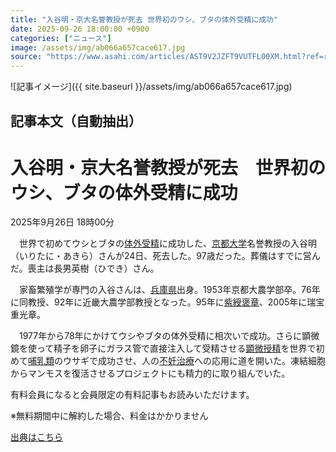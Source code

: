 ```yaml
---
title: "入谷明・京大名誉教授が死去 世界初のウシ、ブタの体外受精に成功"
date: 2025-09-26 18:00:00 +0900
categories: ["ニュース"]
image: /assets/img/ab066a657cace617.jpg
source: "https://www.asahi.com/articles/AST9V2JZFT9VUTFL00XM.html?ref=rss"
---
```


![記事イメージ]({{ site.baseurl }}/assets/img/ab066a657cace617.jpg)

## 記事本文（自動抽出）
<div><main role="main" id="main"><p></p><div class="y_Qv3"><h1>入谷明・京大名誉教授が死去　世界初のウシ、ブタの体外受精に成功</h1><p class="mhPng"><span class="H8KYB"></span><span class="UDj4P"><time datetime="2025-09-26T09:00:00.000Z">2025年9月26日 18時00分</time></span></p></div><p id="gsm_above_SnsUtilityArea"></p><p x-component-name="CommentHeadline" x-component-data='{"commentCount":0,"commentators":[],"mode":"pc"}'></p><div class="nfyQp"><p>　世界で初めてウシとブタの<a href="//www.asahi.com/topics/word/%E4%BD%93%E5%A4%96%E5%8F%97%E7%B2%BE.html" title="体外受精 のトピックスを開く" class="eWgMZ">体外受精</a>に成功した、<a href="//www.asahi.com/topics/word/%E4%BA%AC%E9%83%BD%E5%A4%A7%E5%AD%A6.html" title="京都大学 のトピックスを開く" class="eWgMZ">京都大学</a>名誉教授の入谷明（いりたに・あきら）さんが24日、死去した。97歳だった。葬儀はすでに営んだ。喪主は長男英樹（ひでき）さん。</p><p>　家畜繁殖学が専門の入谷さんは、<a href="https://www.asahi.com/area/hyogo/" title="兵庫県 のトピックスを開く" class="eWgMZ">兵庫県</a>出身。1953年京都大農学部卒。76年に同教授、92年に近畿大農学部教授となった。95年に<a href="//www.asahi.com/topics/word/%E7%B4%AB%E7%B6%AC%E8%A4%92%E7%AB%A0.html" title="紫綬褒章 のトピックスを開く" class="eWgMZ">紫綬褒章</a>、2005年に瑞宝重光章。</p><p>　1977年から78年にかけてウシやブタの体外受精に相次いで成功。さらに顕微鏡を使って精子を卵子にガラス管で直接注入して受精させる<a href="//www.asahi.com/topics/word/%E9%A1%95%E5%BE%AE%E6%8E%88%E7%B2%BE.html" title="顕微授精 のトピックスを開く" class="eWgMZ">顕微授精</a>を世界で初めて<a href="//www.asahi.com/topics/word/%E5%93%BA%E4%B9%B3%E9%A1%9E.html" title="哺乳類 のトピックスを開く" class="eWgMZ">哺乳類</a>のウサギで成功させ、人の<a href="//www.asahi.com/topics/word/%E4%B8%8D%E5%A6%8A%E6%B2%BB%E7%99%82.html" title="不妊治療 のトピックスを開く" class="eWgMZ">不妊治療</a>への応用に道を開いた。凍結細胞からマンモスを復活させるプロジェクトにも精力的に取り組んでいた。</p><p id="_gtm_LastLine"></p></div><p></p><div class="NbZMW"><div class="PxAm1"><p>有料会員になると会員限定の<span>有料記事もお読みいただけます。</span></p></div><p class="eQShK">※無料期間中に解約した場合、料金はかかりません</p></div><p x-component-name="WriterProfile" x-component-data='{"writerProfile":{"writerProfileList":[],"isWriterFollowAvailableMember":false},"isFreeArea":true}'></p><p x-component-name="ArticleCommentList" x-component-data='{"commentCount":0,"commentList":[],"shareUrlBase":"https://www.asahi.com/articles/AST9V2JZFT9VUTFL00XM.html","articleId":"AST9V2JZFT9VUTFL00XM","commentIdParam":"","equalCommentIdIndex":-1,"isAuthorized":true,"isFreePlan":false,"isPaidMember":false,"isPresent":false,"isHazard":false,"freeUrlBase":"//www.asahi.com","digitalUrlBase":"//digital.asahi.com"}'></p></main></div>

[出典はこちら](https://www.asahi.com/articles/AST9V2JZFT9VUTFL00XM.html?ref=rss)
